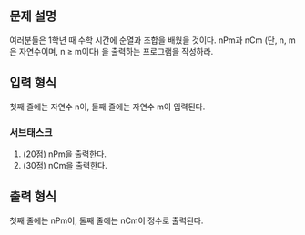 ## 문제 설명

여러분들은 1학년 때 수학 시간에 순열과 조합을 배웠을 것이다. nPm과 nCm (단, n, m은 자연수이며, n ≥ m이다) 을 출력하는 프로그램을 작성하라.

## 입력 형식

첫째 줄에는 자연수 n이, 둘째 줄에는 자연수 m이 입력된다.

### 서브태스크

1. (20점) nPm을 출력한다.
2. (30점) nCm을 출력한다.

## 출력 형식

첫째 줄에는 nPm이, 둘째 줄에는 nCm이 정수로 출력된다.
